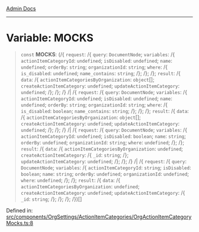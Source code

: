[Admin Docs](/)

***

# Variable: MOCKS

> `const` **MOCKS**: (/{ `request`: /{ `query`: `DocumentNode`; `variables`: /{ `actionItemCategoryId`: `undefined`; `isDisabled`: `undefined`; `name`: `undefined`; `orderBy`: `string`; `organizationId`: `string`; `where`: /{ `is_disabled`: `undefined`; `name_contains`: `string`; /}; /}; /}; `result`: /{ `data`: /{ `actionItemCategoriesByOrganization`: `object`[]; `createActionItemCategory`: `undefined`; `updateActionItemCategory`: `undefined`; /}; /}; /} /| /{ `request`: /{ `query`: `DocumentNode`; `variables`: /{ `actionItemCategoryId`: `undefined`; `isDisabled`: `undefined`; `name`: `undefined`; `orderBy`: `string`; `organizationId`: `string`; `where`: /{ `is_disabled`: `boolean`; `name_contains`: `string`; /}; /}; /}; `result`: /{ `data`: /{ `actionItemCategoriesByOrganization`: `object`[]; `createActionItemCategory`: `undefined`; `updateActionItemCategory`: `undefined`; /}; /}; /} /| /{ `request`: /{ `query`: `DocumentNode`; `variables`: /{ `actionItemCategoryId`: `undefined`; `isDisabled`: `boolean`; `name`: `string`; `orderBy`: `undefined`; `organizationId`: `string`; `where`: `undefined`; /}; /}; `result`: /{ `data`: /{ `actionItemCategoriesByOrganization`: `undefined`; `createActionItemCategory`: /{ `_id`: `string`; /}; `updateActionItemCategory`: `undefined`; /}; /}; /} /| /{ `request`: /{ `query`: `DocumentNode`; `variables`: /{ `actionItemCategoryId`: `string`; `isDisabled`: `boolean`; `name`: `string`; `orderBy`: `undefined`; `organizationId`: `undefined`; `where`: `undefined`; /}; /}; `result`: /{ `data`: /{ `actionItemCategoriesByOrganization`: `undefined`; `createActionItemCategory`: `undefined`; `updateActionItemCategory`: /{ `_id`: `string`; /}; /}; /}; /})[]

Defined in: [src/components/OrgSettings/ActionItemCategories/OrgActionItemCategoryMocks.ts:8](https://github.com/PalisadoesFoundation/talawa-admin/blob/main/src/components/OrgSettings/ActionItemCategories/OrgActionItemCategoryMocks.ts#L8)
